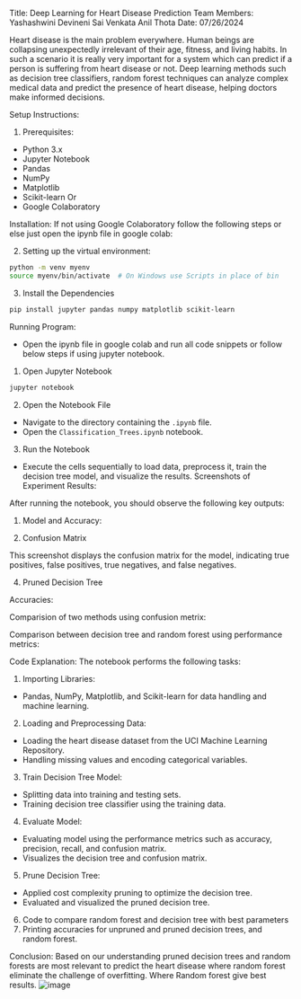 Title: Deep Learning for Heart Disease Prediction
Team Members: Yashashwini Devineni
 					    Sai Venkata Anil Thota
	Date: 07/26/2024


Heart disease is the main problem everywhere. Human beings are collapsing unexpectedly irrelevant of their age, fitness, and living habits. In such a scenario it is really very important for a system which can predict if a person is suffering from heart disease or not.
Deep learning methods such as decision tree classifiers, random forest techniques can analyze complex medical data and predict the presence of heart disease, helping doctors make informed decisions.

Setup Instructions:
1) Prerequisites:
- Python 3.x
- Jupyter Notebook
- Pandas
- NumPy
- Matplotlib
- Scikit-learn
Or
- Google Colaboratory

Installation:
If  not using Google Colaboratory follow the following steps or else just open the ipynb file in google colab:

2) Setting up the virtual environment:
```bash
python -m venv myenv
source myenv/bin/activate  # On Windows use Scripts in place of bin 
```

3) Install the Dependencies

```bash
pip install jupyter pandas numpy matplotlib scikit-learn
```

Running Program:
- Open the ipynb file in google colab and run all code snippets or follow below steps if using jupyter notebook.

1. Open Jupyter Notebook
```bash
jupyter notebook
```
2. Open the Notebook File
- Navigate to the directory containing the `.ipynb` file.
- Open the `Classification_Trees.ipynb` notebook.

3. Run the Notebook
- Execute the cells sequentially to load data, preprocess it, train the decision tree model, and visualize the results.
Screenshots of Experiment Results:

After running the notebook, you should observe the following key outputs:

1. Model and Accuracy:
 

 


3. Confusion Matrix

 
 This screenshot displays the confusion matrix for the model, indicating true positives, false positives, true negatives, and false negatives.


4. Pruned Decision Tree
 

Accuracies:
 

Comparision of two methods using confusion metrix:
 



Comparison between decision tree and random forest using performance metrics:
 
 

Code Explanation:
The notebook performs the following tasks:

1. Importing Libraries:
- Pandas, NumPy, Matplotlib, and Scikit-learn for data handling and machine learning.

2. Loading and Preprocessing Data:
- Loading the heart disease dataset from the UCI Machine Learning Repository.
- Handling missing values and encoding categorical variables.

3. Train Decision Tree Model:
- Splitting data into training and testing sets.
- Training decision tree classifier using the training data.


4. Evaluate Model:
- Evaluating model using the performance metrics such as accuracy, precision, recall, and confusion matrix.
- Visualizes the decision tree and confusion matrix.

5. Prune Decision Tree:
- Applied cost complexity pruning to optimize the decision tree.
- Evaluated and visualized the pruned decision tree.
6. Code to compare random forest and decision tree with best parameters
7. Printing accuracies for unpruned and pruned decision trees, and random forest.

Conclusion:
Based on our understanding pruned decision trees and random forests are most relevant to predict the heart disease where random forest eliminate the challenge of overfitting. Where Random forest give best results.
![image](https://github.com/user-attachments/assets/229c6600-fa4b-4457-8fab-df1198203451)
